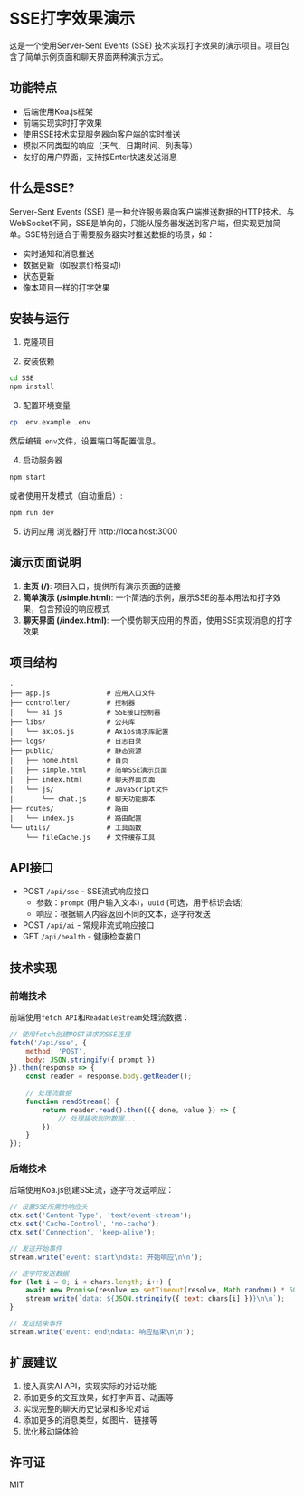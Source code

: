 # SSE打字效果演示

这是一个使用Server-Sent Events (SSE) 技术实现打字效果的演示项目。项目包含了简单示例页面和聊天界面两种演示方式。

## 功能特点

- 后端使用Koa.js框架
- 前端实现实时打字效果
- 使用SSE技术实现服务器向客户端的实时推送
- 模拟不同类型的响应（天气、日期时间、列表等）
- 友好的用户界面，支持按Enter快速发送消息

## 什么是SSE?

Server-Sent Events (SSE) 是一种允许服务器向客户端推送数据的HTTP技术。与WebSocket不同，SSE是单向的，只能从服务器发送到客户端，但实现更加简单。SSE特别适合于需要服务器实时推送数据的场景，如：

- 实时通知和消息推送
- 数据更新（如股票价格变动）
- 状态更新
- 像本项目一样的打字效果

## 安装与运行

1. 克隆项目

2. 安装依赖
```bash
cd SSE
npm install
```

3. 配置环境变量
```bash
cp .env.example .env
```
然后编辑`.env`文件，设置端口等配置信息。

4. 启动服务器
```bash
npm start
```
或者使用开发模式（自动重启）:
```bash
npm run dev
```

5. 访问应用
浏览器打开 http://localhost:3000

## 演示页面说明

1. **主页 (/)**: 项目入口，提供所有演示页面的链接
2. **简单演示 (/simple.html)**: 一个简洁的示例，展示SSE的基本用法和打字效果，包含预设的响应模式
3. **聊天界面 (/index.html)**: 一个模仿聊天应用的界面，使用SSE实现消息的打字效果

## 项目结构

```
.
├── app.js              # 应用入口文件
├── controller/         # 控制器
│   └── ai.js           # SSE接口控制器
├── libs/               # 公共库
│   └── axios.js        # Axios请求库配置
├── logs/               # 日志目录
├── public/             # 静态资源
│   ├── home.html       # 首页
│   ├── simple.html     # 简单SSE演示页面
│   ├── index.html      # 聊天界面页面
│   └── js/             # JavaScript文件
│       └── chat.js     # 聊天功能脚本
├── routes/             # 路由
│   └── index.js        # 路由配置
└── utils/              # 工具函数
    └── fileCache.js    # 文件缓存工具
```

## API接口

- POST `/api/sse` - SSE流式响应接口
  - 参数：`prompt` (用户输入文本)，`uuid` (可选，用于标识会话)
  - 响应：根据输入内容返回不同的文本，逐字符发送
- POST `/api/ai` - 常规非流式响应接口
- GET `/api/health` - 健康检查接口

## 技术实现

### 前端技术

前端使用`fetch API`和`ReadableStream`处理流数据：

```javascript
// 使用fetch创建POST请求的SSE连接
fetch('/api/sse', {
    method: 'POST',
    body: JSON.stringify({ prompt })
}).then(response => {
    const reader = response.body.getReader();
    
    // 处理流数据
    function readStream() {
        return reader.read().then(({ done, value }) => {
            // 处理接收到的数据...
        });
    }
});
```

### 后端技术

后端使用Koa.js创建SSE流，逐字符发送响应：

```javascript
// 设置SSE所需的响应头
ctx.set('Content-Type', 'text/event-stream');
ctx.set('Cache-Control', 'no-cache');
ctx.set('Connection', 'keep-alive');

// 发送开始事件
stream.write('event: start\ndata: 开始响应\n\n');

// 逐字符发送数据
for (let i = 0; i < chars.length; i++) {
    await new Promise(resolve => setTimeout(resolve, Math.random() * 50 + 20));
    stream.write(`data: ${JSON.stringify({ text: chars[i] })}\n\n`);
}

// 发送结束事件
stream.write('event: end\ndata: 响应结束\n\n');
```

## 扩展建议

1. 接入真实AI API，实现实际的对话功能
2. 添加更多的交互效果，如打字声音、动画等
3. 实现完整的聊天历史记录和多轮对话
4. 添加更多的消息类型，如图片、链接等
5. 优化移动端体验

## 许可证

MIT
